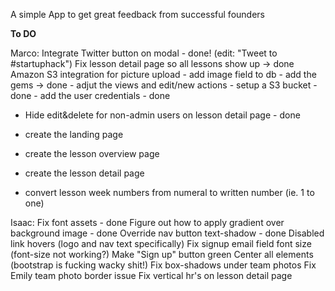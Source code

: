 A simple App to get great feedback from successful founders


__To DO__

Marco:
Integrate Twitter button on modal - done! (edit: "Tweet to #startuphack")
Fix lesson detail page so all lessons show up -> done
Amazon S3 integration for picture upload 
	- add image field to db
	- add the gems -> done
	- adjut the views and edit/new actions
	- setup a S3 bucket -done
	- add the user credentials - done
	
- Hide edit&delete for non-admin users on lesson detail page - done

- create the landing page

- create the lesson overview page

- create the lesson detail page

- convert lesson week numbers from numeral to written number (ie. 1 to one)



Isaac:
Fix font assets - done
Figure out how to apply gradient over background image - done
Override nav button text-shadow - done
Disabled link hovers (logo and nav text specifically)
Fix signup email field font size (font-size not working?)
Make "Sign up" button green
Center all elements (bootstrap is fucking wacky shit!)
Fix box-shadows under team photos
Fix Emily team photo border issue
Fix vertical hr's on lesson detail page